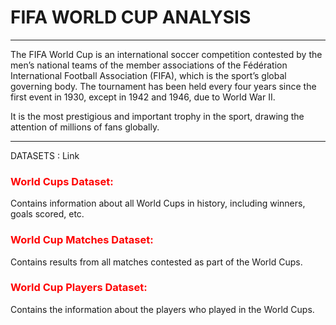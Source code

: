 # FIFA WORLD CUP ANALYSIS
---
The FIFA World Cup is an international soccer competition contested by the men’s national teams of the member associations of the Fédération International Football Association (FIFA), which is the sport’s global governing body. The tournament has been held every four years since the first event in 1930, except in 1942 and 1946, due to World War II.

It is the most prestigious and important trophy in the sport, drawing the attention of millions of fans globally.

---
DATASETS : Link

### <font color = 'red'><b>World Cups Dataset:</b></font> 
Contains information about all World Cups in history, including winners, goals scored, etc.

### <font color = 'red'><b>World Cup Matches Dataset:</b></font> 
Contains results from all matches contested as part of the World Cups.

### <font color = 'red'><b>World Cup Players Dataset: </b></font> 
Contains the information about the players who played in the World Cups.
